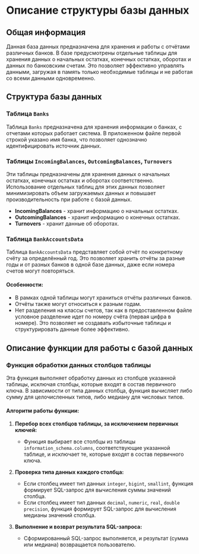 # Описание структуры базы данных

## Общая информация

Данная база данных предназначена для хранения и работы с отчётами различных банков. В базе предусмотрены отдельные таблицы для хранения данных о начальных остатках, конечных остатках, оборотах и данных по банковским счетам. Это позволяет эффективно управлять данными, загружая в память только необходимые таблицы и не работая со всеми данными одновременно.

## Структура базы данных

### Таблица `Banks`

Таблица `Banks` предназначена для хранения информации о банках, с отчетами которых работает система. В приложенном файле первой строкой указано имя банка, что позволяет однозначно идентифицировать источник данных.

### Таблицы `IncomingBalances`, `OutcomingBalances`, `Turnovers`

Эти таблицы предназначены для хранения данных о начальных остатках, конечных остатках и оборотах соответственно. Использование отдельных таблиц для этих данных позволяет минимизировать объем загружаемых данных и повышает производительность при работе с базой данных.

- **IncomingBalances** - хранит информацию о начальных остатках.
- **OutcomingBalances** - хранит информацию о конечных остатках.
- **Turnovers** - хранит данные об оборотах.

### Таблица `BankAccountsData`

Таблица `BankAccountsData` представляет собой отчёт по конкретному счёту за определённый год. Это позволяет хранить отчёты за разные годы и от разных банков в одной базе данных, даже если номера счетов могут повторяться.

#### Особенности:
- В рамках одной таблицы могут храниться отчёты различных банков.
- Отчёты также могут относиться к разным годам.
- Нет разделения на классы счетов, так как в предоставленном файле условное разделение идет по номеру счёта (первая цифра в номере). Это позволяет не создавать избыточные таблицы и структурировать данные более эффективно.

## Описание функции для работы с базой данных

### Функция обработки данных столбцов таблицы

Эта функция выполняет обработку данных из столбцов указанной таблицы, исключая столбцы, которые входят в состав первичного ключа. В зависимости от типа данных столбца, функция вычисляет либо сумму для целочисленных типов, либо медиану для числовых типов.

#### Алгоритм работы функции:

1. **Перебор всех столбцов таблицы, за исключением первичных ключей:**
   - Функция выбирает все столбцы из таблицы `information_schema.columns`, соответствующие указанной таблице, и исключает те, которые входят в состав первичного ключа.

2. **Проверка типа данных каждого столбца:**
   - Если столбец имеет тип данных `integer`, `bigint`, `smallint`, функция формирует SQL-запрос для вычисления суммы значений столбца.
   - Если столбец имеет тип данных `decimal`, `numeric`, `real`, `double precision`, функция формирует SQL-запрос для вычисления медианы значений столбца.

3. **Выполнение и возврат результата SQL-запроса:**
   - Сформированный SQL-запрос выполняется, и результат (сумма или медиана) возвращается пользователю.
